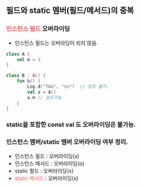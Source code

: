 ## 필드와 static 멤버(필드/메서드)의 중복

### <span style="color:#ff5a54">인스턴스 필드</span> 오버라이딩

- 인스턴스 필드는 오버라딩이 되지 않음.

```kotlin
class A {
    val m = 3
}

class B : A() {
    fun b() {
        Log.d("TAG", "$m")  // 참조 불가.
        val a = A()
        a.m // 참조가능
    }
}
```

### static을 포함한 const val 도 오버라이딩은 불가능.



### 인스턴스 멤버/static 멤버 오버라이딩 여부 정리.

- 인스턴스 필드 : 오버라이딩(x)
- 인스턴스 메서드 : 오버라이딩(o)
- static 필드 : 오버라이딩(x)
- <span style="color:#ff5a54">static 메서드</span> : 오버라이딩(x)